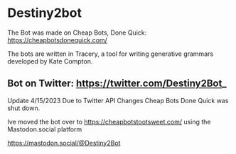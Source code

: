 # Destiny2bot

The Bot was made on Cheap Bots, Done Quick: https://cheapbotsdonequick.com/

The bots are written in Tracery, a tool for writing generative grammars developed by Kate Compton. 

Bot on Twitter: https://twitter.com/Destiny2Bot_
---------------------------------------------------------------------------------------------------
Update 4/15/2023
Due to Twitter API Changes Cheap Bots Done Quick was shut down.

Ive moved the bot over to https://cheapbotstootsweet.com/ using the Mastodon.social platform

https://mastodon.social/@Destiny2Bot


